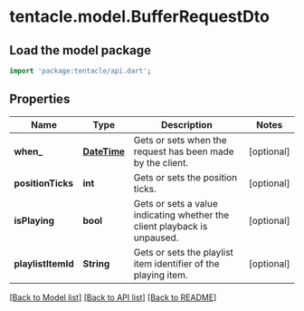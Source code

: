 # tentacle.model.BufferRequestDto

## Load the model package
```dart
import 'package:tentacle/api.dart';
```

## Properties
Name | Type | Description | Notes
------------ | ------------- | ------------- | -------------
**when_** | [**DateTime**](DateTime.md) | Gets or sets when the request has been made by the client. | [optional] 
**positionTicks** | **int** | Gets or sets the position ticks. | [optional] 
**isPlaying** | **bool** | Gets or sets a value indicating whether the client playback is unpaused. | [optional] 
**playlistItemId** | **String** | Gets or sets the playlist item identifier of the playing item. | [optional] 

[[Back to Model list]](../README.md#documentation-for-models) [[Back to API list]](../README.md#documentation-for-api-endpoints) [[Back to README]](../README.md)


